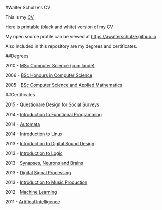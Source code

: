 #Walter Schulze's CV

This is my [CV](https://raw.githubusercontent.com/awalterschulze/waltercv/master/waltercv.pdf)

Here is printable (black and white) version of my [CV](https://raw.githubusercontent.com/awalterschulze/waltercv/master/waltercv-print.pdf)

My open source profile can be viewed at
https://awalterschulze.github.io

Also included in this repository are my degrees and certificates.

##Degrees

2010 - [MSc Computer Science (cum laude)](https://raw.githubusercontent.com/awalterschulze/waltercv/master/2010-msc-degree.pdf)

2006 - [BSc Honours in Computer Science](https://raw.githubusercontent.com/awalterschulze/waltercv/master/2006-hons-degree.pdf)

2005 - [BSc Computer Science and Applied Mathematics](https://raw.githubusercontent.com/awalterschulze/waltercv/master/2005-bsc-degree.pdf)

##Certificates

2015 - [Questionare Design for Social Surveys](https://raw.githubusercontent.com/awalterschulze/waltercv/master/2015-12-QuestionnaireDesignforSocialSurveys.pdf)

2014 - [Introduction to Functional Programming](https://raw.githubusercontent.com/awalterschulze/waltercv/master/2014-IntroductionToFunctionalProgramming-Edx-Certificate.pdf)

2014 - [Automata](https://raw.githubusercontent.com/awalterschulze/waltercv/master/2014-Coursera_automata.pdf)

2014 - [Introduction to Linux](https://raw.githubusercontent.com/awalterschulze/waltercv/master/2014-11-IntroductionToLinux-Certificate.pdf)

2013 - [Introduction to Digital Sound Design](https://raw.githubusercontent.com/awalterschulze/waltercv/master/2013-Introduction_to_Digital_Sound_Design.pdf)

2013 - [Introduction to Logic](https://raw.githubusercontent.com/awalterschulze/waltercv/master/2013-11-Coursera_intrologic.pdf)

2013 - [Synapses, Neurons and Brains](https://raw.githubusercontent.com/awalterschulze/waltercv/master/2013-06-SynapsesNeuronsAndBrains-Certificate.pdf)

2013 - [Digital Signal Processing](https://raw.githubusercontent.com/awalterschulze/waltercv/master/2013-05-Digital-Signal-Processing-Certificate.pdf)

2013 - [Introduction to Music Production](https://raw.githubusercontent.com/awalterschulze/waltercv/master/2013-04-Introduction-to-Music-Production-Certificate.pdf)

2012 - [Machine Learning](https://raw.githubusercontent.com/awalterschulze/waltercv/master/2012-01-ml-class-49854.pdf)

2011 - [Artifical Intelligence](https://raw.githubusercontent.com/awalterschulze/waltercv/master/2011-12-www.ai-class.com-letter067293_signed.pdf)


